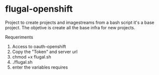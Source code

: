 # flugal-openshift
Project to create projects and imagestreams from a bash script it's a base project.
The objetive is create all the base infra for new projects.

Requeriments
1) Access to oauth-openshift
2) Copy the "Token" and server url
3) chmod +x flugal.sh
4) ./flugal.sh
5) enter the variables requires
